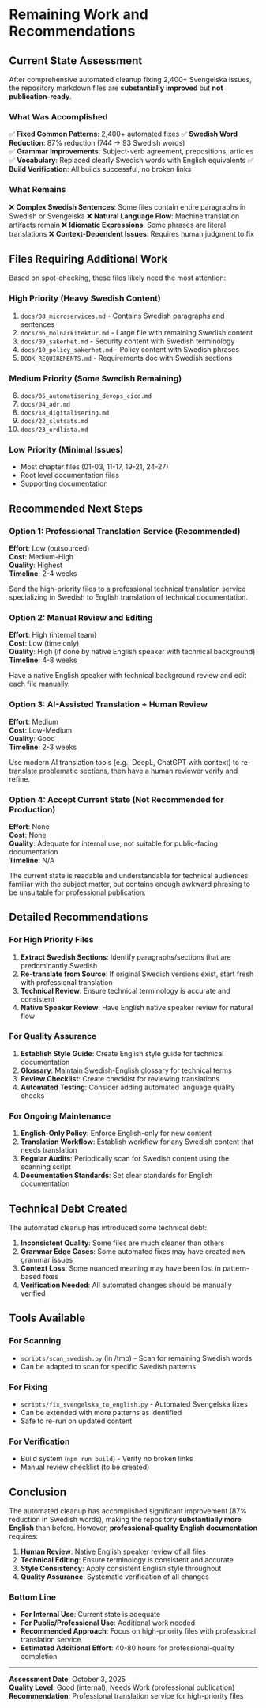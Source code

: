 # Remaining Work and Recommendations

## Current State Assessment

After comprehensive automated cleanup fixing 2,400+ Svengelska issues, the repository markdown files are **substantially improved** but **not publication-ready**. 

### What Was Accomplished

✅ **Fixed Common Patterns**: 2,400+ automated fixes
✅ **Swedish Word Reduction**: 87% reduction (744 → 93 Swedish words)  
✅ **Grammar Improvements**: Subject-verb agreement, prepositions, articles
✅ **Vocabulary**: Replaced clearly Swedish words with English equivalents
✅ **Build Verification**: All builds successful, no broken links

### What Remains

❌ **Complex Swedish Sentences**: Some files contain entire paragraphs in Swedish or Svengelska
❌ **Natural Language Flow**: Machine translation artifacts remain
❌ **Idiomatic Expressions**: Some phrases are literal translations
❌ **Context-Dependent Issues**: Requires human judgment to fix

## Files Requiring Additional Work

Based on spot-checking, these files likely need the most attention:

### High Priority (Heavy Swedish Content)
1. `docs/08_microservices.md` - Contains Swedish paragraphs and sentences
2. `docs/06_molnarkitektur.md` - Large file with remaining Swedish content
3. `docs/09_sakerhet.md` - Security content with Swedish terminology
4. `docs/10_policy_sakerhet.md` - Policy content with Swedish phrases
5. `BOOK_REQUIREMENTS.md` - Requirements doc with Swedish sections

### Medium Priority (Some Swedish Remaining)
6. `docs/05_automatisering_devops_cicd.md`
7. `docs/04_adr.md`
8. `docs/18_digitalisering.md`
9. `docs/22_slutsats.md`
10. `docs/23_ordlista.md`

### Low Priority (Minimal Issues)
- Most chapter files (01-03, 11-17, 19-21, 24-27)
- Root level documentation files
- Supporting documentation

## Recommended Next Steps

### Option 1: Professional Translation Service (Recommended)
**Effort**: Low (outsourced)  
**Cost**: Medium-High  
**Quality**: Highest  
**Timeline**: 2-4 weeks

Send the high-priority files to a professional technical translation service specializing in Swedish to English translation of technical documentation.

### Option 2: Manual Review and Editing
**Effort**: High (internal team)  
**Cost**: Low (time only)  
**Quality**: High (if done by native English speaker with technical background)  
**Timeline**: 4-8 weeks

Have a native English speaker with technical background review and edit each file manually.

### Option 3: AI-Assisted Translation + Human Review
**Effort**: Medium  
**Cost**: Low-Medium  
**Quality**: Good  
**Timeline**: 2-3 weeks

Use modern AI translation tools (e.g., DeepL, ChatGPT with context) to re-translate problematic sections, then have a human reviewer verify and refine.

### Option 4: Accept Current State (Not Recommended for Production)
**Effort**: None  
**Cost**: None  
**Quality**: Adequate for internal use, not suitable for public-facing documentation  
**Timeline**: N/A

The current state is readable and understandable for technical audiences familiar with the subject matter, but contains enough awkward phrasing to be unsuitable for professional publication.

## Detailed Recommendations

### For High Priority Files

1. **Extract Swedish Sections**: Identify paragraphs/sections that are predominantly Swedish
2. **Re-translate from Source**: If original Swedish versions exist, start fresh with professional translation
3. **Technical Review**: Ensure technical terminology is accurate and consistent
4. **Native Speaker Review**: Have English native speaker review for natural flow

### For Quality Assurance

1. **Establish Style Guide**: Create English style guide for technical documentation
2. **Glossary**: Maintain Swedish-English glossary for technical terms
3. **Review Checklist**: Create checklist for reviewing translations
4. **Automated Testing**: Consider adding automated language quality checks

### For Ongoing Maintenance

1. **English-Only Policy**: Enforce English-only for new content
2. **Translation Workflow**: Establish workflow for any Swedish content that needs translation
3. **Regular Audits**: Periodically scan for Swedish content using the scanning script
4. **Documentation Standards**: Set clear standards for English documentation

## Technical Debt Created

The automated cleanup has introduced some technical debt:

1. **Inconsistent Quality**: Some files are much cleaner than others
2. **Grammar Edge Cases**: Some automated fixes may have created new grammar issues
3. **Context Loss**: Some nuanced meaning may have been lost in pattern-based fixes
4. **Verification Needed**: All automated changes should be manually verified

## Tools Available

### For Scanning
- `scripts/scan_swedish.py` (in /tmp) - Scan for remaining Swedish words
- Can be adapted to scan for specific Swedish patterns

### For Fixing  
- `scripts/fix_svengelska_to_english.py` - Automated Svengelska fixes
- Can be extended with more patterns as identified
- Safe to re-run on updated content

### For Verification
- Build system (`npm run build`) - Verify no broken links
- Manual review checklist (to be created)

## Conclusion

The automated cleanup has accomplished significant improvement (87% reduction in Swedish words), making the repository **substantially more English** than before. However, **professional-quality English documentation** requires:

1. **Human Review**: Native English speaker review of all files
2. **Technical Editing**: Ensure terminology is consistent and accurate  
3. **Style Consistency**: Apply consistent English style throughout
4. **Quality Assurance**: Systematic verification of all changes

### Bottom Line

- **For Internal Use**: Current state is adequate
- **For Public/Professional Use**: Additional work needed
- **Recommended Approach**: Focus on high-priority files with professional translation service
- **Estimated Additional Effort**: 40-80 hours for professional-quality completion

---

**Assessment Date**: October 3, 2025  
**Quality Level**: Good (internal), Needs Work (professional publication)  
**Recommendation**: Professional translation service for high-priority files
